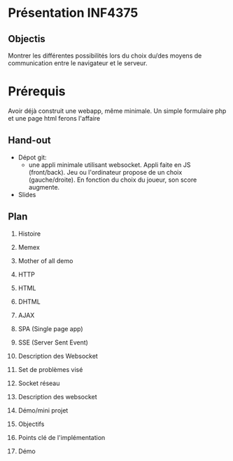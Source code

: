 Présentation INF4375
==============================================

Objectis
-------------------------------------------------------

Montrer les différentes possibilités lors du choix du/des moyens de communication entre le navigateur et le serveur.

Prérequis
==============================================

Avoir déjà construit une webapp, même minimale.
Un simple formulaire php et une page html ferons l'affaire

Hand-out
-------------------------------------------------------

* Dépot git:
  * une appli minimale utilisant websocket. Appli faite en JS (front/back). Jeu ou l'ordinateur propose de un choix (gauche/droite). En fonction du choix du joueur, son score augmente.
 * Slides


Plan
-------------------------------------------------------

1. Histoire

 1. Memex
 1. Mother of all demo
 1. HTTP
 1. HTML
 1. DHTML
 1. AJAX
 1. SPA (Single page app)
 1. SSE (Server Sent Event)

1. Description des Websocket
  1. Set de problèmes visé
  1. Socket réseau
  2. Description des websocket

1. Démo/mini projet
 1. Objectifs
 2. Points clé de l'implémentation
 3. Démo